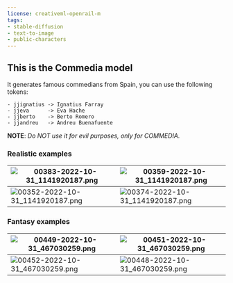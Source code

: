 ```yaml
---
license: creativeml-openrail-m
tags:
- stable-diffusion
- text-to-image
- public-characters
---
```


## This is the Commedia model

It generates famous commedians from Spain, you can use the following tokens: 

```
- jjignatius -> Ignatius Farray 
- jjeva      -> Eva Hache
- jjberto    -> Berto Romero
- jjandreu   -> Andreu Buenafuente
```

**NOTE**: _Do NOT use it for evil purposes, only for COMMEDIA._


### Realistic examples


| ![00383-2022-10-31_1141920187.png](https://s3.amazonaws.com/moonup/production/uploads/1667218232011-6304f64fce6b12280b1d1d1e.png) | ![00359-2022-10-31_1141920187.png](https://s3.amazonaws.com/moonup/production/uploads/1667218455869-6304f64fce6b12280b1d1d1e.png) |
|--|--|
| ![00352-2022-10-31_1141920187.png](https://s3.amazonaws.com/moonup/production/uploads/1667218232021-6304f64fce6b12280b1d1d1e.png) | ![00374-2022-10-31_1141920187.png](https://s3.amazonaws.com/moonup/production/uploads/1667218232009-6304f64fce6b12280b1d1d1e.png) |


### Fantasy examples

| ![00449-2022-10-31_467030259.png](https://s3.amazonaws.com/moonup/production/uploads/1667218301789-6304f64fce6b12280b1d1d1e.png)  | ![00451-2022-10-31_467030259.png](https://s3.amazonaws.com/moonup/production/uploads/1667218301816-6304f64fce6b12280b1d1d1e.png)  |
|--|--|
| ![00452-2022-10-31_467030259.png](https://s3.amazonaws.com/moonup/production/uploads/1667218301867-6304f64fce6b12280b1d1d1e.png)  | ![00448-2022-10-31_467030259.png](https://s3.amazonaws.com/moonup/production/uploads/1667218301868-6304f64fce6b12280b1d1d1e.png)  |

